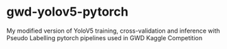 # gwd-yolov5-pytorch
 My modified version of YoloV5 training, cross-validation and inference with Pseudo Labelling pytorch pipelines used in GWD Kaggle Competition
